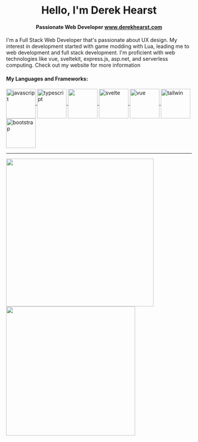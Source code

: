 <h1 align=center> Hello, I'm Derek Hearst </h1>
<h4 align=center> Passionate Web Developer <a href="https://derekhearst.com">www.derekhearst.com</a> </h4>

I'm a Full Stack Web Developer that's passionate about UX design. My interest in development started with game modding with Lua, leading me to web development and full stack development. I'm proficient with web technologies like vue, sveltekit, express.js, asp.net, and serverless computing.
Check out my website for more information

#### My Languages and Frameworks:



<a href="https://github.com/derekhearst">
  <img align=center src="https://upload.wikimedia.org/wikipedia/commons/thumb/6/6a/JavaScript-logo.png/600px-JavaScript-logo.png?20120221235433" alt="javascript" width="80" />  
</a>

<a href="https://github.com/derekhearst">
  <img align=center src="https://cdn.cdnlogo.com/logos/t/96/typescript.svg" width="80" alt="typescript" />
</a>
    
<a href="https://github.com/derekhearst">
  <img align=center src="https://cdn.cdnlogo.com/logos/c/27/c.svg"  src="c-sharp" width=80 />  
</a>
  


<a href="https://github.com/derekhearst">
  <img align="center" src="https://cdn.cdnlogo.com/logos/s/6/svelte.svg" alt="svelte" width="80" />
 </a>
 <a href="https://github.com/derekhearst">
  <img align="center" src="https://upload.wikimedia.org/wikipedia/commons/thumb/9/95/Vue.js_Logo_2.svg/1184px-Vue.js_Logo_2.svg.png" alt="vue" width=80/>
</a>

<a href="https://github.com/derekhearst">
  <img align="center" src="https://upload.wikimedia.org/wikipedia/commons/thumb/d/d5/Tailwind_CSS_Logo.svg/2048px-Tailwind_CSS_Logo.svg.png" alt="tailwin" width="80"/>
</a>

<a href="https://github.com/derekhearst">
  <img align="center" src="https://upload.wikimedia.org/wikipedia/commons/thumb/b/b2/Bootstrap_logo.svg/2560px-Bootstrap_logo.svg.png" alt="bootstrap" width=80/>
</a>


<hr/>

<a href="https://github.com/derekhearst">
<img align="center" src="https://github-readme-stats.vercel.app/api?username=derekhearst&theme=transparent&hide_border=true&title_color=9EE61F&text_color=ffffff&show_icons=true&icon_color=9EE61F&text_bold=false" width=400 />  
</a>
  
<a href="https://github.com/derekhearst">
  <img align="center" src="https://github-readme-stats.vercel.app/api/top-langs/?username=derekhearst&layout=compact&theme=transparent&title_color=9EE61F&text_color=ffffff&text_bold=false&hide_border=true" width=350 />
</a>
